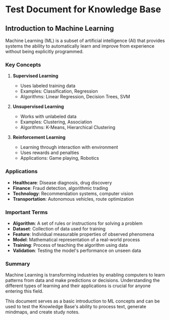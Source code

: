 # Test Document for Knowledge Base

## Introduction to Machine Learning

Machine Learning (ML) is a subset of artificial intelligence (AI) that provides systems the ability to automatically learn and improve from experience without being explicitly programmed.

### Key Concepts

1. **Supervised Learning**
   - Uses labeled training data
   - Examples: Classification, Regression
   - Algorithms: Linear Regression, Decision Trees, SVM

2. **Unsupervised Learning**
   - Works with unlabeled data
   - Examples: Clustering, Association
   - Algorithms: K-Means, Hierarchical Clustering

3. **Reinforcement Learning**
   - Learning through interaction with environment
   - Uses rewards and penalties
   - Applications: Game playing, Robotics

### Applications

- **Healthcare**: Disease diagnosis, drug discovery
- **Finance**: Fraud detection, algorithmic trading
- **Technology**: Recommendation systems, computer vision
- **Transportation**: Autonomous vehicles, route optimization

### Important Terms

- **Algorithm**: A set of rules or instructions for solving a problem
- **Dataset**: Collection of data used for training
- **Feature**: Individual measurable properties of observed phenomena
- **Model**: Mathematical representation of a real-world process
- **Training**: Process of teaching the algorithm using data
- **Validation**: Testing the model's performance on unseen data

### Summary

Machine Learning is transforming industries by enabling computers to learn patterns from data and make predictions or decisions. Understanding the different types of learning and their applications is crucial for anyone entering this field.

This document serves as a basic introduction to ML concepts and can be used to test the Knowledge Base's ability to process text, generate mindmaps, and create study notes. 